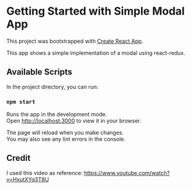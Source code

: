 # Getting Started with Simple Modal App

This project was bootstrapped with [Create React App](https://github.com/facebook/create-react-app).

This app shows a simple implementation of a modal using react-redux.

## Available Scripts

In the project directory, you can run:

### `npm start`

Runs the app in the development mode.\
Open [http://localhost:3000](http://localhost:3000) to view it in your browser.

The page will reload when you make changes.\
You may also see any lint errors in the console.

## Credit

I used this video as reference: https://www.youtube.com/watch?v=HxutXYq3T8U
